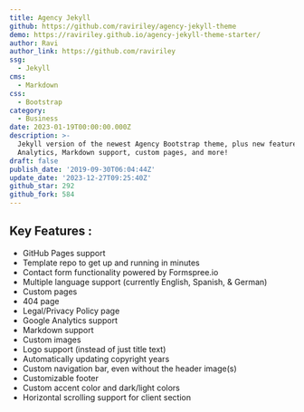 ```yaml
---
title: Agency Jekyll
github: https://github.com/raviriley/agency-jekyll-theme
demo: https://raviriley.github.io/agency-jekyll-theme-starter/
author: Ravi
author_link: https://github.com/raviriley
ssg:
  - Jekyll
cms:
  - Markdown
css:
  - Bootstrap
category:
  - Business
date: 2023-01-19T00:00:00.000Z
description: >-
  Jekyll version of the newest Agency Bootstrap theme, plus new features Google
  Analytics, Markdown support, custom pages, and more!
draft: false
publish_date: '2019-09-30T06:04:44Z'
update_date: '2023-12-27T09:25:40Z'
github_star: 292
github_fork: 584
---
```


## Key Features :

- GitHub Pages support
- Template repo to get up and running in minutes
- Contact form functionality powered by Formspree.io
- Multiple language support (currently English, Spanish, & German)
- Custom pages
- 404 page
- Legal/Privacy Policy page
- Google Analytics support
- Markdown support
- Custom images
- Logo support (instead of just title text)
- Automatically updating copyright years
- Custom navigation bar, even without the header image(s)
- Customizable footer
- Custom accent color and dark/light colors
- Horizontal scrolling support for client section
